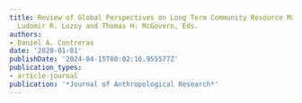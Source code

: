 ```yaml
---
title: Review of Global Perspectives on Long Term Community Resource Management,  by
  Ludomir R. Lozny and Thomas H. McGovern, Eds.
authors:
- Daniel A. Contreras
date: '2020-01-01'
publishDate: '2024-04-15T00:02:16.955577Z'
publication_types:
- article-journal
publication: '*Journal of Anthropological Research*'
---
```


